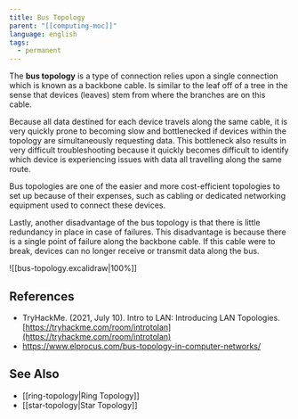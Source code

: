 ```yaml
---
title: Bus Topology
parent: "[[computing-moc]]"
language: english
tags:
  - permanent
---
```



The **bus topology** is a type of connection relies upon a single connection which is known as a backbone cable. Is similar to the leaf off of a tree in the sense that devices (leaves) stem from where the branches are on this cable.

Because all data destined for each device travels along the same cable, it is very quickly prone to becoming slow and bottlenecked if devices within the topology are simultaneously requesting data. This bottleneck also results in very difficult troubleshooting because it quickly becomes difficult to identify which device is experiencing issues with data all travelling along the same route.

Bus topologies are one of the easier and more cost-efficient topologies to set up because of their expenses, such as cabling or dedicated networking equipment used to connect these devices.

Lastly, another disadvantage of the bus topology is that there is little redundancy in place in case of failures. This disadvantage is because there is a single point of failure along the backbone cable. If this cable were to break, devices can no longer receive or transmit data along the bus.

![[bus-topology.excalidraw|100%]]

## References

- TryHackMe. (2021, July 10). <span class="reference-title">Intro to LAN: Introducing LAN Topologies</span>. [https://tryhackme.com/room/introtolan](https://tryhackme.com/room/introtolan)
- https://www.elprocus.com/bus-topology-in-computer-networks/

## See Also

- [[ring-topology|Ring Topology]]
- [[star-topology|Star Topology]]
